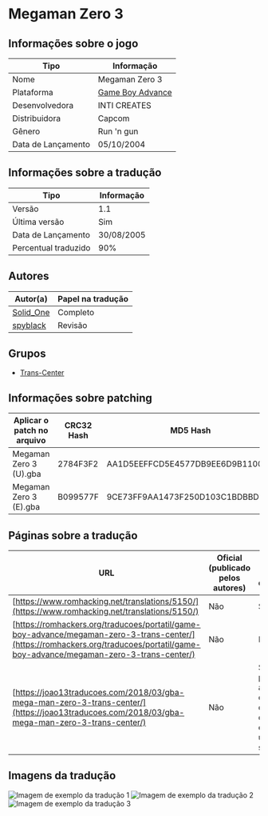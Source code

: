 # Megaman Zero 3

## Informações sobre o jogo

| Tipo | Informação |
| ----------- | ----------- |
| Nome | Megaman Zero 3 |
| Plataforma | [Game Boy Advance](../) |
| Desenvolvedora | INTI CREATES |
| Distribuidora | Capcom |
| Gênero | Run 'n gun |
| Data de Lançamento | 05/10/2004 |

## Informações sobre a tradução

| Tipo | Informação |
| ----------- | ----------- |
| Versão | 1\.1 |
| Última versão | Sim |
| Data de Lançamento | 30/08/2005 |
| Percentual traduzido | 90% |

## Autores

| Autor(a) | Papel na tradução |
| ----------- | ----------- |
| [Solid\_One](../../../autores/solid_one/) | Completo |
| [spyblack](../../../autores/spyblack/) | Revisão |

## Grupos

* [Trans\-Center](../../../grupos/trans-center/)

## Informações sobre patching

| Aplicar o patch no arquivo | CRC32 Hash | MD5 Hash |
| ----------- | ----------- | ----------- |
| Megaman Zero 3 \(U\)\.gba | 2784F3F2 | AA1D5EEFFCD5E4577DB9EE6D9B1100F9 |
| Megaman Zero 3 \(E\)\.gba | B099577F | 9CE73FF9AA1473F250D103C1BDBBD738 |

## Páginas sobre a tradução

| URL | Oficial (publicado pelos autores) | Possuí link de download |
| ----------- | ----------- | ----------- |
| [https://www.romhacking.net/translations/5150/](https://www.romhacking.net/translations/5150/) | Não | Sim |
| [https://romhackers.org/traducoes/portatil/game-boy-advance/megaman-zero-3-trans-center/](https://romhackers.org/traducoes/portatil/game-boy-advance/megaman-zero-3-trans-center/) | Não | Não |
| [https://joao13traducoes.com/2018/03/gba-mega-man-zero-3-trans-center/](https://joao13traducoes.com/2018/03/gba-mega-man-zero-3-trans-center/) | Não | Sim, porém o arquivo ou página de download exige uma senha |

## Imagens da tradução

![Imagem de exemplo da tradução 1](1.png)
![Imagem de exemplo da tradução 2](2.png)
![Imagem de exemplo da tradução 3](3.png)